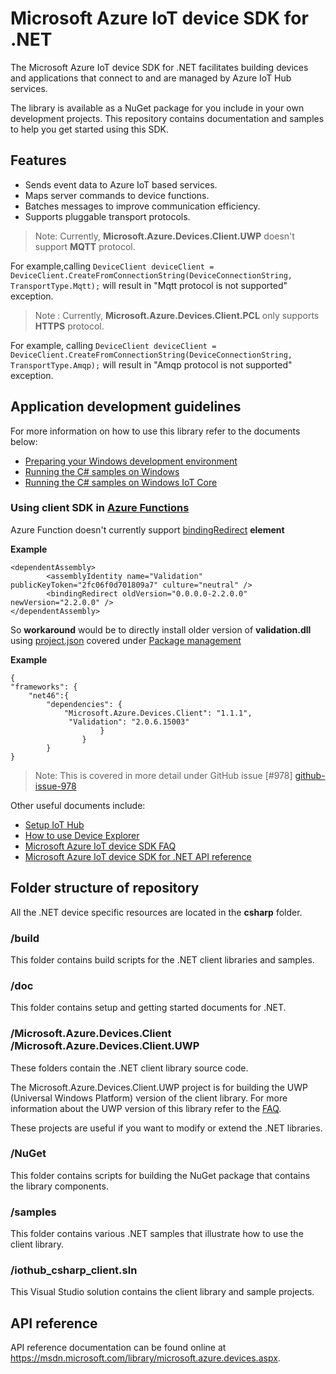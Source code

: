 # Microsoft Azure IoT device SDK for .NET

The Microsoft Azure IoT device SDK for .NET facilitates building devices and applications that connect to and are managed by Azure IoT Hub services.

The library is available as a NuGet package for you include in your own development projects. This repository contains documentation and samples to help you get started using this SDK.

## Features

 * Sends event data to Azure IoT based services.
 * Maps server commands to device functions.
 * Batches messages to improve communication efficiency.
 * Supports pluggable transport protocols.

> Note: Currently, **Microsoft.Azure.Devices.Client.UWP** doesn't support  **MQTT** protocol.

For example,calling `DeviceClient deviceClient = DeviceClient.CreateFromConnectionString(DeviceConnectionString, TransportType.Mqtt);` will result in "Mqtt protocol is not supported" exception.

> Note : Currently, **Microsoft.Azure.Devices.Client.PCL** only supports **HTTPS** protocol.

For example, calling `DeviceClient deviceClient = DeviceClient.CreateFromConnectionString(DeviceConnectionString, TransportType.Amqp);` will result in "Amqp protocol is not supported" exception.


## Application development guidelines
For more information on how to use this library refer to the documents below:
- [Preparing your Windows development environment][devbox-setup]
- [Running the C# samples on Windows][run-sample-on-desktop-windows]
- [Running the C# samples on Windows IoT Core][run-sample-on-windows-iot-core]

### Using client SDK in [Azure Functions][azure-functions]
Azure Function doesn't currently support [bindingRedirect][binding-redirect] **element**

**Example**

```
<dependentAssembly>
        <assemblyIdentity name="Validation" publicKeyToken="2fc06f0d701809a7" culture="neutral" />
        <bindingRedirect oldVersion="0.0.0.0-2.2.0.0" newVersion="2.2.0.0" />
</dependentAssembly>
```

So **workaround** would be to directly install older version of **validation.dll** using [project.json][project-json] covered under [Package management][package-management] 

**Example**

```
{
"frameworks": {
    "net46":{
        "dependencies": {
            "Microsoft.Azure.Devices.Client": "1.1.1",
             "Validation": "2.0.6.15003"
                    }
                }
        }
}
```
> Note: This is covered in more detail under GitHub issue [#978] [github-issue-978]






Other useful documents include:
- [Setup IoT Hub][setup-iothub]
- [How to use Device Explorer][device-explorer]
- [Microsoft Azure IoT device SDK FAQ][faq-doc]
- [Microsoft Azure IoT device SDK for .NET API reference][dotnet-api-ref]


## Folder structure of repository

All the .NET device specific resources are located in the **csharp** folder.

### /build

This folder contains build scripts for the .NET client libraries and samples.

### /doc

This folder contains setup and getting started documents for .NET.

### /Microsoft.Azure.Devices.Client  /Microsoft.Azure.Devices.Client.UWP

These folders contain the .NET client library source code.

The Microsoft.Azure.Devices.Client.UWP project is for building the UWP (Universal Windows Platform) version of the client library. For more information about the UWP version of this library refer to the [FAQ][faq-doc].

These projects are useful if you want to modify or extend the .NET libraries.

### /NuGet

This folder contains scripts for building the NuGet package that contains the library components.

### /samples

This folder contains various .NET samples that illustrate how to use the client library.

### /iothub_csharp_client.sln

This Visual Studio solution contains the client library and sample projects.

## API reference

API reference documentation can be found online at https://msdn.microsoft.com/library/microsoft.azure.devices.aspx.

[setup-iothub]: ../../doc/setup_iothub.md
[devbox-setup]: doc/devbox_setup.md
[run-sample-on-desktop-windows]: ../../doc/get_started/windows-desktop-csharp.md
[run-sample-on-windows-iot-core]: ../../doc/get_started/windows10-iotcore-csharp.md
[device-explorer]: ../../tools/DeviceExplorer/readme.md
[faq-doc]: ../../doc/faq.md
[dotnet-api-ref]: https://msdn.microsoft.com/library/microsoft.azure.devices.aspx
[azure-functions]: https://azure.microsoft.com/en-us/services/functions/
[binding-redirect]:https://msdn.microsoft.com/en-us/library/eftw1fys(v=vs.110).aspx
[github-issue-978]: https://github.com/Azure/azure-iot-sdks/issues/978
[project-json]:https://docs.microsoft.com/en-us/azure/azure-functions/functions-reference-csharp
[package-management]: https://docs.microsoft.com/en-us/azure/azure-functions/functions-reference-csharp#package-management

